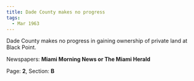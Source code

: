 ```yaml
---  
title: Dade County makes no progress  
tags:  
  - Mar 1963  
---  
```

  
Dade County makes no progress in gaining ownership of private land at Black Point.  
  
Newspapers: **Miami Morning News or The Miami Herald**  
  
Page: **2**, Section: **B** 

